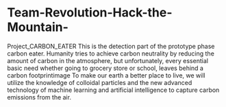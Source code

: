 # Team-Revolution-Hack-the-Mountain-
Project_CARBON_EATER
This is the detection part of the prototype phase carbon eater. Humanity tries to achieve carbon neutrality by reducing the amount of carbon in the atmosphere, but unfortunately, every essential basic need whether going to grocery store or school, leaves behind a carbon footprintimage To make our earth a better place to live, we will utilize the knowledge of colloidal particles and the new advanced technology of machine learning and artificial intelligence to capture carbon emissions from the air.
